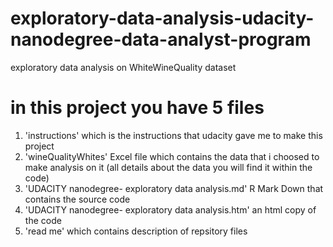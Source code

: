 # exploratory-data-analysis-udacity-nanodegree-data-analyst-program
exploratory data analysis on WhiteWineQuality dataset

# in this project you have 5 files 
1) 'instructions' which is the instructions that udacity gave me to make this project 
2) 'wineQualityWhites' Excel file which contains the data that i choosed to make analysis on it  (all details about the data you will find it within the code)
3) 'UDACITY nanodegree- exploratory data analysis.md' R Mark Down that contains the source code
4) 'UDACITY nanodegree- exploratory data analysis.htm' an html copy of the code
5) 'read me' which contains description of repsitory files
